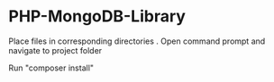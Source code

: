 # PHP-MongoDB-Library

Place files in corresponding directories .
Open command prompt and navigate to project folder

Run "composer install"
